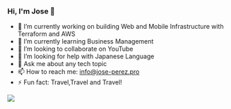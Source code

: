 ### Hi, I'm Jose 👋



- 🔭 I’m currently working on building Web and Mobile Infrastructure with Terraform and AWS
- 🌱 I’m currently learning Business Management
- 👯 I’m looking to collaborate on YouTube
- 🤔 I’m looking for help with Japanese Language
- 💬 Ask me about any tech topic
- 📫 How to reach me: info@jose-perez.pro
- ⚡ Fun fact: Travel,Travel and Travel!

<img src="https://github-readme-stats.vercel.app/api?username=cloudsudo&&show_icons=true&title_color=ffffff&icon_color=bb2acf&text_color=daf7dc&bg_color=151515">
